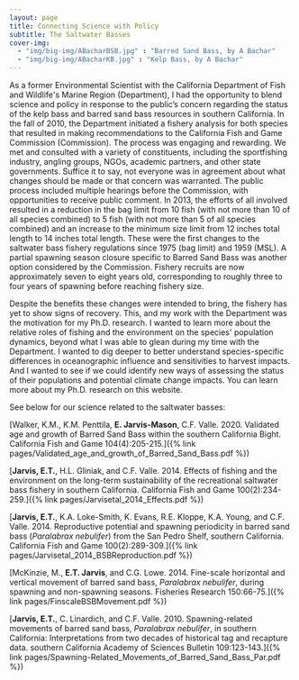 ```yaml
---
layout: page
title: Connecting Science with Policy
subtitle: The Saltwater Basses
cover-img:
  - "img/big-img/ABacharBSB.jpg" : "Barred Sand Bass, by A Bachar"
  - "img/big-img/ABacharKB.jpg" : "Kelp Bass, by A Bachar"
---
```

As a former Environmental Scientist with the California Department of Fish and Wildlife's Marine Region (Department), I had the opportunity to blend science and policy in response to the public’s concern regarding the status of the kelp bass and barred sand bass resources in southern California. In the fall of 2010, the Department initiated a fishery analysis for both species that resulted in making recommendations to the California Fish and Game Commission (Commission). The process was engaging and rewarding. We met and consulted with a variety of constituents, including the sportfishing industry, angling groups, NGOs, academic partners, and other state governments. Suffice it to say, not everyone was in agreement about what changes should be made or that concern was warranted. The public process included multiple hearings before the Commission, with opportunities to receive public comment. In 2013, the efforts of all involved resulted in a reduction in the bag limit from 10 fish (with not more than 10 of all species combined) to 5 fish (with not more than 5 of all species combined) and an increase to the minimum size limit from 12 inches total length to 14 inches total length. These were the first changes to the saltwater bass fishery regulations since 1975 (bag limit) and 1959 (MSL). A partial spawning season closure specific to Barred Sand Bass was another option considered by the Commission. Fishery recruits are now approximately seven to eight years old, corresponding to roughly three to four years of spawning before reaching fishery size. 

Despite the benefits these changes were intended to bring, the fishery has yet to show signs of recovery. This, and my work with the Department was the motivation for my Ph.D. research. I wanted to learn more about the relative roles of fishing and the environment on the species' population dynamics, beyond what I was able to glean during my time with the Department. I wanted to dig deeper to better understand species-specific differences in oceanographic influence and sensitivities to harvest impacts. And I wanted to see if we could identify new ways of assessing the status of their populations and potential climate change impacts. You can learn more about my Ph.D. research on this website.

See below for our science related to the saltwater basses:

[Walker, K.M., K.M. Penttila, **E. Jarvis-Mason**, C.F. Valle. 2020. Validated age and growth of Barred Sand Bass within the southern California Bight. California Fish and Game 104(4):205-215.]({% link pages/Validated_age_and_growth_of_Barred_Sand_Bass.pdf %})

[**Jarvis, E.T.**, H.L. Gliniak, and C.F. Valle. 2014. Effects of fishing and the environment on the long-term sustainability of the recreational saltwater bass fishery in southern California. California Fish and Game 100(2):234-259.]({% link pages/Jarvisetal_2014_Effects.pdf %})

[**Jarvis, E.T.**, K.A. Loke-Smith, K. Evans, R.E. Kloppe, K.A. Young, and C.F. Valle. 2014. Reproductive potential and spawning periodicity in barred sand bass (_Paralabrax nebulifer_) from the San Pedro Shelf, southern California. California Fish and Game 100(2):289-309.]({% link pages/Jarvisetal_2014_BSBReproduction.pdf %})

[McKinzie, M., **E.T. Jarvis**, and C.G. Lowe. 2014. Fine-scale horizontal and vertical movement of barred sand bass, _Paralabrax nebulifer_, during spawning and non-spawning seasons. Fisheries Research 150:66-75.]({% link pages/FinscaleBSBMovement.pdf %})

[**Jarvis, E.T.**, C. Linardich, and C.F. Valle. 2010. Spawning-related movements of barred sand bass, _Paralabrax nebulifer_, in southern California:  Interpretations from two decades of historical tag and recapture data. southern California Academy of Sciences Bulletin 109:123-143.]({% link pages/Spawning-Related_Movements_of_Barred_Sand_Bass_Par.pdf %})



